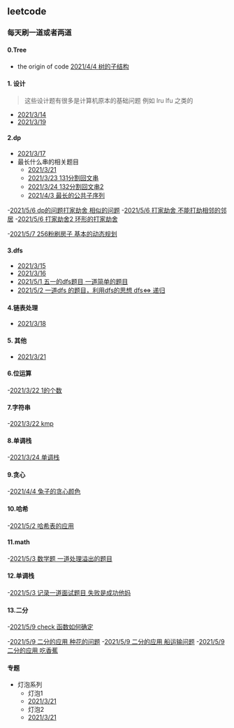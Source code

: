## leetcode

### 每天刷一道或者两道


#### 0.Tree
- the origin of code [2021/4/4 树的子结构](https://leetcode-cn.com/problems/shu-de-zi-jie-gou-lcof/solution/java-zi-shu-pan-duan-by-user5713q-sz3o/)

#### 1. 设计
> 这些设计题有很多是计算机原本的基础问题
例如 lru lfu 之类的

- [2021/3/14](./706设计哈希映射.md)
- [2021/3/19](./car_park.md)

#### 2.dp
- [2021/3/17](./115不同的子序列.md)
- 最长什么串的相关题目
  - [2021/3/21](./5最长回文子串.md)
  - [2021/3/23 131分割回文串](./131分割回文串.md)
  - [2021/3/24 132分割回文串2](./132分割回文串2.md)
  - [2021/4/3 最长的公共子序列](./1143最长公共子序列.md)

-[2021/5/6 dp的问题打家劫舍 相似的问题](./dp/740.md)
-[2021/5/6 打家劫舍 不能打劫相邻的邻居](./dp/198.md)
-[2021/5/6 打家劫舍2 环形的打家劫舍](./dp/213.md)

-[2021/5/7 256粉刷房子 基本的动态规划 ](./dp/256.md)


#### 3.dfs

- [2021/3/15]()
- [2021/3/16](./59螺旋矩阵II.md)
- [2021/5/1 五一的dfs题目 一道简单的题目](./dfs/690.md)
- [2021/5/2 一道dfs 的题目，利用dfs的思想 dfs<=> 递归](./dfs/339.md)

#### 4.链表处理

- [2021/3/18](./reverseList2.md)

#### 5. 其他

- [2021/3/21](./73矩阵置零.md)

#### 6.位运算
 -[2021/3/22 1的个数](./num_of_1.md)


#### 7.字符串
  -[2021/3/22 kmp](./214最短回文串.md)


#### 8.单调栈
  -[2021/3/24 单调栈](./132-pattern.md)

#### 9.贪心
  -[2021/4/4 兔子的贪心颜色](./兔子的数量.md)

#### 10.哈希
  -[2021/5/2 哈希表的应用](./hash/554.md)

#### 11.math
  -[2021/5/3 数学题 一道处理溢出的题目 ](./math/7.md)

#### 12.单调栈
  -[2021/5/3 记录一道面试题目 失败是成功他妈](./单调栈/402.md)

#### 13.二分
  -[2021/5/9  check 函数如何确定](./二分/34.md)

  -[2021/5/9 二分的应用 种花的问题](./二分/1482.md)
  -[2021/5/9 二分的应用 船运输问题](./二分/1011.md)
  -[2021/5/9 二分的应用 吃香蕉 ](./二分/875.md)



#### 专题
- 灯泡系列
  - 灯泡1
  - [2021/3/21](./319灯泡.md)
  - 灯泡2
  - [2021/3/21](./)
